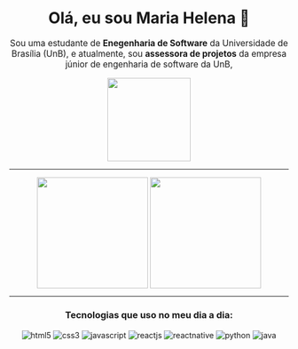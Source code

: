 <div align="center">
    <h1>Olá, eu sou Maria Helena 👋</h1>
    <p style="font-size: 1.1em">
        Sou uma estudante de <b>Enegenharia de Software</b> da Universidade de Brasília (UnB), e atualmente, sou <b>assessora de projetos</b> da empresa júnior de engenharia de software da UnB, </p>
    <a href="https://orcestra.com.br/" style="display: block; margin: auto" target="_blank"><img alt="" src="https://media.licdn.com/dms/image/D4D0BAQGmVUsbtqEypg/company-logo_200_200/0/1684361794220?e=2147483647&v=beta&t=-IwIGJr4iXYNNdminFBvc6hdJ6Uw8xXVZ-TFFsEKYPU" height="150"></a>
    <hr>
<img height=200 align="center" src="https://github-readme-stats.vercel.app/api?username=MariaCHelena&show_icons=true&theme=defaukt&text_color=fff&title_color=fff&rank_icon=github&bg_color=0.5,e96443,904e95&icon_color=fff&hide_border=true&locale=pt-br" />
<img height=200 align="center" src="https://github-readme-stats.vercel.app/api/top-langs/?username=MariaCHelena&size_weight=0.5&count_weight=0.5&layout=donut&text_color=fff&title_color=fff&bg_color=0.5,904e95,e96443&hide_border=true&locale=pt-br">
<hr>
    <h3>Tecnologias que uso no meu dia a dia:</h3>
    <div>
        <img align="center" alt="html5" src="https://img.shields.io/badge/HTML5-E34F26?style=for-the-badge&logo=html5&logoColor=white">
        <img align="center" alt="css3" src="https://img.shields.io/badge/CSS3-1572B6?style=for-the-badge&logo=css3&logoColor=white">
        <img align="center" alt="javascript" src="https://img.shields.io/badge/JavaScript-F7DF1E?style=for-the-badge&logo=javascript&logoColor=black">
        <img align="center" alt="reactjs" src="https://img.shields.io/badge/React-20232A?style=for-the-badge&logo=react&logoColor=61DAFB">
        <img align="center" alt="reactnative" src="https://img.shields.io/badge/React_Native-20232A?style=for-the-badge&logo=react&logoColor=61DAFB">
        <img align="center" alt="python" src="https://img.shields.io/badge/Python-14354C?style=for-the-badge&logo=python&logoColor=white">
        <img align="center" alt="java" src="https://img.shields.io/badge/Java-ED8B00?style=for-the-badge&logo=openjdk&logoColor=white">
    </div>
</div>

